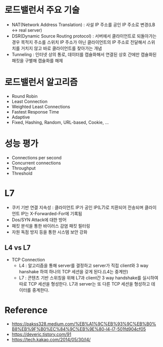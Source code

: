 # 로드밸런서 주요 기술

* NAT(Network Address Translation) : 사설 IP 주소를 공인 IP 주소로 변경(LB <-> real server)
* DSR(Dynamic Source Routing protocol) : 서버에서 클라이언트로 되돌아가는 경우 목적지 주소를 스위치 IP 주소가 아닌 클라이언트의 IP 주소로 전달해서 스위치를 거치지 않고 바로 클라이언트를 찾아가는 개념
* Tunneling : 인터넷 상의 통로, 데이터를 캡슐화해서 연결된 상호 간에만 캡슐화된 패킷을 구별해 캡슐화를 해제

# 로드밸런서 알고리즘

* Round Robin
* Least Connection
* Weighted Least Connections
* Fastest Response Time
* Adaptive
* Fixed, Hashing, Random, URL-based, Cookie, ...

# 성능 평가

* Connections per second
* Concurrent connections
* Throughput
* Threshold

# L7

* 쿠키 기반 연결 지속성 : 클라이언트 IP가 공인 IP(L7)로 치환되어 전송되며 클라이언트 IP는 X-Forwarded-For에 기록됨
* Dos/SYN Attack에 대한 방어
* 패킷 분석을 통한 바이러스 감염 패킷 필터링
* 자원 독점 방지 등을 통한 시스템 보안 강화

## L4 vs L7

* TCP Connection
  * L4 : 알고리즘을 통해 server를 결정하고 server가 직접 client와 3 way hanshake 하여 하나의 TCP 세션을 갖게 된다.(L4는 중계만)
  * L7 : 콘텐츠 기반 스위칭을 위해 L7과 client간 3 way handshake를 실시하여 따로 TCP 세션을 형성한다. L7과 server는 또 다른 TCP 세션을 형성하고 데이터를 중계한다.

# Reference

* <https://pakss328.medium.com/%EB%A1%9C%EB%93%9C%EB%B0%B8%EB%9F%B0%EC%84%9C%EB%9E%80-l4-l7-501fd904cf05>
* <https://deveric.tistory.com/91>
* <https://tech.kakao.com/2014/05/30/l4/>
